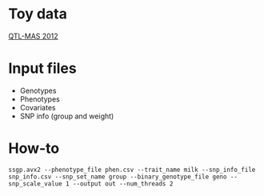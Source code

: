 # Toy data
[QTL-MAS 2012](https://figshare.com/articles/QTL-MAS-2012/12336866)

# Input files
- Genotypes
- Phenotypes
- Covariates
- SNP info (group and weight)

# How-to
```console
ssgp.avx2 --phenotype_file phen.csv --trait_name milk --snp_info_file snp_info.csv --snp_set_name group --binary_genotype_file geno --snp_scale_value 1 --output out --num_threads 2

```
